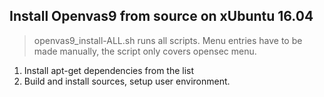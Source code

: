 ## Install Openvas9 from source on xUbuntu 16.04

> openvas9_install-ALL.sh runs all scripts. Menu entries have to be made manually, the script only covers opensec menu.

1. Install apt-get dependencies from the list
2. Build and install sources, setup user environment.